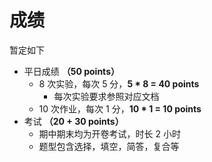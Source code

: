 # 成绩

暂定如下

- 平日成绩 **（50 points）**
  - 8 次实验，每次 5 分，**5 \* 8 = 40 points**
    - 每次实验要求参照对应文档
  - 10 次作业，每次 1 分，**10 \* 1 = 10 points**
  <!-- - 课堂参与分 [-3, 3]，包括小测，点名和上述的讨论课主题报告等 -->
- 考试 **（20 + 30 points）**
  - 期中期末均为开卷考试，时长 2 小时
  - 题型包含选择，填空，简答，复合等
